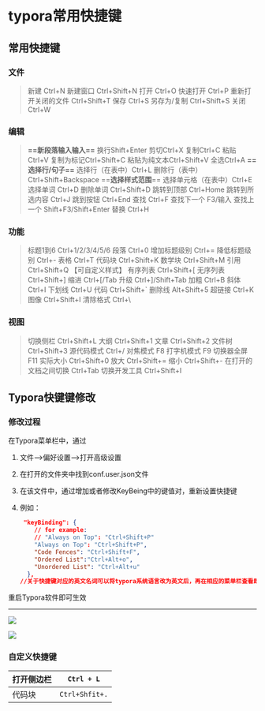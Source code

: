 # typora常用快捷键

## 常用快捷键

### 文件

> 新建 Ctrl+N
> 新建窗口 Ctrl+Shift+N
> 打开 Ctrl+O
> 快速打开 Ctrl+P
> 重新打开关闭的文件 Ctrl+Shift+T
> 保存 Ctrl+S
> 另存为/复制 Ctrl+Shift+S
> 关闭 Ctrl+W

### 编辑

> **==新段落输入输入==**
> 换行Shift+Enter
> 剪切Ctrl+X
> 复制Ctrl+C
> 粘贴Ctrl+V
> 复制为标记Ctrl+Shift+C
> 粘贴为纯文本Ctrl+Shift+V
> 全选Ctrl+A
> **==选择行/句子==**
> 选择行（在表中）Ctrl+L
> 删除行（表中）Ctrl+Shift+Backspace
> ==**选择样式范围**==
> 选择单元格（在表中）Ctrl+E
> 选择单词 Ctrl+D
> 删除单词 Ctrl+Shift+D
> 跳转到顶部 Ctrl+Home
> 跳转到所选内容 Ctrl+J
> 跳到按钮 Ctrl+End
> 查找 Ctrl+F
> 查找下一个 F3/输入
> 查找上一个 Shift+F3/Shift+Enter
> 替换 Ctrl+H

### 功能

> 标题1到6 Ctrl+1/2/3/4/5/6
> 段落 Ctrl+0
> 增加标题级别 Ctrl+=
> 降低标题级别 Ctrl+-
> 表格 Ctrl+T
> 代码块 Ctrl+Shift+K
> 数学块 Ctrl+Shift+M
> 引用 Ctrl+Shift+Q 【可自定义样式】
> 有序列表 Ctrl+Shift+[
> 无序列表 Ctrl+Shift+]
> 缩进 Ctrl+[/Tab
> 升级 Ctrl+]/Shift+Tab
> 加粗 Ctrl+B
> 斜体 Ctrl+I
> 下划线 Ctrl+U
> 代码 Ctrl+Shift+`
> 删除线 Alt+Shift+5
> 超链接 Ctrl+K
> 图像 Ctrl+Shift+I
> 清除格式 Ctrl+\

### 视图

> 切换侧栏 Ctrl+Shift+L
> 大纲 Ctrl+Shift+1
> 文章 Ctrl+Shift+2
> 文件树 Ctrl+Shift+3
> 源代码模式 Ctrl+/
> 对焦模式 F8
> 打字机模式 F9
> 切换器全屏 F11
> 实际大小 Ctrl+Shift+0
> 放大 Ctrl+Shift+=
> 缩小 Ctrl+Shift+-
> 在打开的文档之间切换 Ctrl+Tab
> 切换开发工具 Ctrl+Shift+I

## Typora快键键修改

### 修改过程

在Typora菜单栏中，通过

1. 文件–>偏好设置–>打开高级设置

2. 在打开的文件夹中找到conf.user.json文件

3. 在该文件中，通过增加或者修改KeyBeing中的键值对，重新设置快捷键

4. 例如：

   ```json
    "keyBinding": {
       // for example: 
       // "Always on Top": "Ctrl+Shift+P"
       "Always on Top": "Ctrl+Shift+P",  
       "Code Fences": "Ctrl+Shift+F",  
       "Ordered List":"Ctrl+Alt+o",  
       "Unordered List": "Ctrl+Alt+u"  
     },
   //关于快捷键对应的英文名词可以将typora系统语言改为英文后，再在相应的菜单栏查看即可。
   ```

重启Typora软件即可生效

------------------------------------------------
![](https://imgconvert.csdnimg.cn/aHR0cHM6Ly9yYXcuZ2l0aHVidXNlcmNvbnRlbnQuY29tL1l1a2lMeC9NeVBpY3R1cmVCZWQvbWFzdGVyL2ltZy9UeXBvcmElRTUlQkYlQUIlRTklOTQlQUUlRTklOTQlQUUxLmJtcA?x-oss-process=image/format,png)

![](https://imgconvert.csdnimg.cn/aHR0cHM6Ly9yYXcuZ2l0aHVidXNlcmNvbnRlbnQuY29tL1l1a2lMeC9NeVBpY3R1cmVCZWQvbWFzdGVyL2ltZy9UeXBvcmElRTUlQkYlQUIlRTklOTQlQUUlRTklOTQlQUUyLmJtcA?x-oss-process=image/format,png)

### 自定义快捷键

| 打开侧边栏 | `Ctrl + L`     |
| ---------- | -------------- |
| 代码块     | `Ctrl+Shfit+.` |

